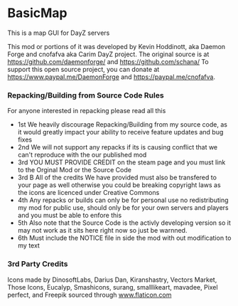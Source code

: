 # BasicMap
This is a map GUI for DayZ servers

 
This mod or portions of it was developed by Kevin Hoddinott, aka Daemon Forge and cnofafva aka Carim DayZ project.
The original source is at https://github.com/daemonforge/ and  https://github.com/schana/
To support this open source project, you can donate at https://www.paypal.me/DaemonForge and https://paypal.me/cnofafva.

### Repacking/Building from Source Code Rules
For anyone interested in repacking please read all this
- 1st We heavily discourage Repacking/Building from my source code, as it would greatly impact your ability to receive feature updates and bug fixes
- 2nd We will not support any repacks if its is causing conflict that we can't reproduce with the our published mod 
- 3rd YOU MUST PROVIDE CREDIT on the steam page and you must link to the Orginal Mod or the Source Code
- 3rd B All of the credits We have provided must also be transfered to your page as well otherwise you could be breaking copyright laws as the icons are licenced under Creative Commons
- 4th Any repacks or builds can only be for personal use no redistributing my mod for public use, should only be for your own servers and players and you must be able to enfore this
- 5th Also note that the Source Code is the activly developing version so it may not work as it sits here right now so just be warnned.
- 6th Must include the NOTICE file in side the mod with out modification to my text

### 3rd Party Credits
Icons made by DinosoftLabs, Darius Dan, Kiranshastry, Vectors Market, Those Icons, Eucalyp, Smashicons, surang, smalllikeart, mavadee, Pixel perfect, and Freepik sourced through www.flaticon.com
